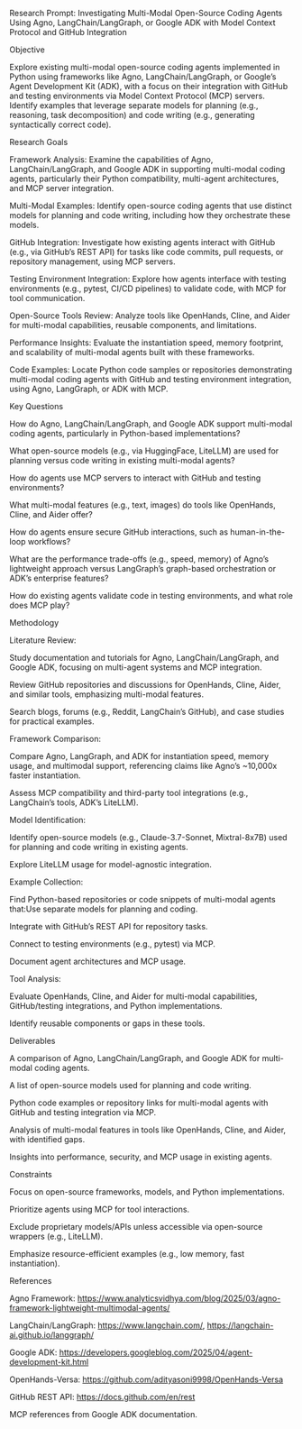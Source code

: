 Research Prompt: Investigating Multi-Modal Open-Source Coding Agents Using Agno, LangChain/LangGraph, or Google ADK with Model Context Protocol and GitHub Integration

Objective

Explore existing multi-modal open-source coding agents implemented in Python using frameworks like Agno, LangChain/LangGraph, or Google’s Agent Development Kit (ADK), with a focus on their integration with GitHub and testing environments via Model Context Protocol (MCP) servers. Identify examples that leverage separate models for planning (e.g., reasoning, task decomposition) and code writing (e.g., generating syntactically correct code).



Research Goals

Framework Analysis: Examine the capabilities of Agno, LangChain/LangGraph, and Google ADK in supporting multi-modal coding agents, particularly their Python compatibility, multi-agent architectures, and MCP server integration.

Multi-Modal Examples: Identify open-source coding agents that use distinct models for planning and code writing, including how they orchestrate these models.

GitHub Integration: Investigate how existing agents interact with GitHub (e.g., via GitHub’s REST API) for tasks like code commits, pull requests, or repository management, using MCP servers.

Testing Environment Integration: Explore how agents interface with testing environments (e.g., pytest, CI/CD pipelines) to validate code, with MCP for tool communication.

Open-Source Tools Review: Analyze tools like OpenHands, Cline, and Aider for multi-modal capabilities, reusable components, and limitations.

Performance Insights: Evaluate the instantiation speed, memory footprint, and scalability of multi-modal agents built with these frameworks.

Code Examples: Locate Python code samples or repositories demonstrating multi-modal coding agents with GitHub and testing environment integration, using Agno, LangGraph, or ADK with MCP.

Key Questions

How do Agno, LangChain/LangGraph, and Google ADK support multi-modal coding agents, particularly in Python-based implementations?

What open-source models (e.g., via HuggingFace, LiteLLM) are used for planning versus code writing in existing multi-modal agents?

How do agents use MCP servers to interact with GitHub and testing environments?

What multi-modal features (e.g., text, images) do tools like OpenHands, Cline, and Aider offer?

How do agents ensure secure GitHub interactions, such as human-in-the-loop workflows?

What are the performance trade-offs (e.g., speed, memory) of Agno’s lightweight approach versus LangGraph’s graph-based orchestration or ADK’s enterprise features?

How do existing agents validate code in testing environments, and what role does MCP play?

Methodology

Literature Review:

Study documentation and tutorials for Agno, LangChain/LangGraph, and Google ADK, focusing on multi-agent systems and MCP integration.

Review GitHub repositories and discussions for OpenHands, Cline, Aider, and similar tools, emphasizing multi-modal features.

Search blogs, forums (e.g., Reddit, LangChain’s GitHub), and case studies for practical examples.

Framework Comparison:

Compare Agno, LangGraph, and ADK for instantiation speed, memory usage, and multimodal support, referencing claims like Agno’s ~10,000x faster instantiation.

Assess MCP compatibility and third-party tool integrations (e.g., LangChain’s tools, ADK’s LiteLLM).

Model Identification:

Identify open-source models (e.g., Claude-3.7-Sonnet, Mixtral-8x7B) used for planning and code writing in existing agents.

Explore LiteLLM usage for model-agnostic integration.

Example Collection:

Find Python-based repositories or code snippets of multi-modal agents that:Use separate models for planning and coding.

Integrate with GitHub’s REST API for repository tasks.

Connect to testing environments (e.g., pytest) via MCP.

Document agent architectures and MCP usage.

Tool Analysis:

Evaluate OpenHands, Cline, and Aider for multi-modal capabilities, GitHub/testing integrations, and Python implementations.

Identify reusable components or gaps in these tools.

Deliverables

A comparison of Agno, LangChain/LangGraph, and Google ADK for multi-modal coding agents.

A list of open-source models used for planning and code writing.

Python code examples or repository links for multi-modal agents with GitHub and testing integration via MCP.

Analysis of multi-modal features in tools like OpenHands, Cline, and Aider, with identified gaps.

Insights into performance, security, and MCP usage in existing agents.

Constraints

Focus on open-source frameworks, models, and Python implementations.

Prioritize agents using MCP for tool interactions.

Exclude proprietary models/APIs unless accessible via open-source wrappers (e.g., LiteLLM).

Emphasize resource-efficient examples (e.g., low memory, fast instantiation).

References

Agno Framework: https://www.analyticsvidhya.com/blog/2025/03/agno-framework-lightweight-multimodal-agents/

LangChain/LangGraph: https://www.langchain.com/, https://langchain-ai.github.io/langgraph/

Google ADK: https://developers.googleblog.com/2025/04/agent-development-kit.html

OpenHands-Versa: https://github.com/adityasoni9998/OpenHands-Versa

GitHub REST API: https://docs.github.com/en/rest

MCP references from Google ADK documentation.